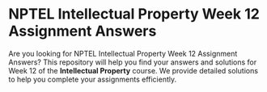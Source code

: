 # NPTEL Intellectual Property Week 12 Assignment Answers

Are you looking for NPTEL Intellectual Property Week 12 Assignment Answers? This repository will help you find your answers and solutions for Week 12 of the **Intellectual Property** course. We provide detailed solutions to help you complete your assignments efficiently.